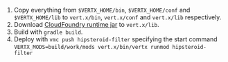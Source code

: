 1. Copy everything from `$VERTX_HOME/bin`, `$VERTX_HOME/conf` and `$VERTX_HOME/lib` to `vert.x/bin`, `vert.x/conf` and `vert.x/lib` respectively.
2. Download [CloudFoundry runtime jar](https://repo.springsource.org/simple/libs-milestone-s3-cache/org/cloudfoundry/cloudfoundry-runtime/0.8.2/cloudfoundry-runtime-0.8.2.jar) to `vert.x/lib`.
3. Build with `gradle build`.
4. Deploy with `vmc push hipsteroid-filter` specifying the start command `VERTX_MODS=build/work/mods vert.x/bin/vertx runmod hipsteroid-filter`
